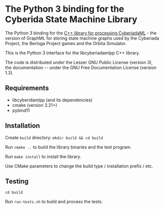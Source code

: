 # The Python 3 binding for the Cyberida State Machine Library

The Python 3 binding for the [C++ library for processing
CyberiadaML](https://github.com/kruzhok-team/libcyberiadamlpp/) - the
version of GraphML for storing state machine graphs used by the
Cyberiada Project, the Berloga Project games and the Orbita Simulator.

This is the Python 3 interface for the libcyberiadamlpp C++ library.

The code is distributed under the Lesser GNU Public License (version 3), the documentation -- under
the GNU Free Documentation License (version 1.3).

## Requirements

* libcyberidamlpp (and its dependencies)
* cmake (version 3.21+)
* pybind11

## Installation

Create `build` directory: `mkdir build && cd build`

Run `cmake ..` to build the library binaries and the test program.

Run `make install` to install the library.

Use CMake parameters to change the build type / installation prefix / etc.

## Testing

`cd build`

Run `run-tests.sh` to build and process the tests.
